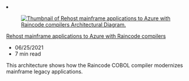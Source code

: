 <!-- This file is automatically generated by build/architectures/build_index.py. Any updates will be lost. -->

<!-- markdownlint-disable MD033 -->

<li class="grid-item item-column" data-categories="integration">
<article class="card">
    <div class="card-header has-margin-bottom-none" aria-hidden="true">
        <figure class="image diagram has-height-175 has-overflow-hidden level">
            <a href="/azure/architecture/reference-architectures/app-modernization/raincode-reference-architecture"><img src="/azure/architecture/browse/thumbs/raincode-reference-architecture.png" class="diagram" alt="Thumbnail of Rehost mainframe applications to Azure with Raincode compilers Architectural Diagram." data-linktype="relative-path"></a>
        </figure>
    </div>
    <div class="card-content">
        <a class="card-content-title has-margin-top-none" href="/azure/architecture/reference-architectures/app-modernization/raincode-reference-architecture">
            <p>Rehost mainframe applications to Azure with Raincode compilers</p>
        </a>
        <ul class="card-content-metadata">
            <li>06/25/2021</li>
            <li>7 min read</li>
        </ul>
        <p class="card-content-description">This architecture shows how the Raincode COBOL compiler modernizes mainframe legacy applications.</p>
        <div class="bottom-to-top-fade is-hidden-mobile"></div>
    </div>
</article>
</li>
